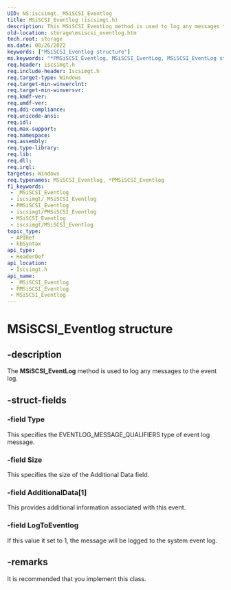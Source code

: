 ```yaml
---
UID: NS:iscsimgt._MSiSCSI_Eventlog
title: MSiSCSI_Eventlog (iscsimgt.h)
description: This MSiSCSI_EventLog method is used to log any messages to the event log.
old-location: storage\msiscsi_eventlog.htm
tech.root: storage
ms.date: 08/26/2022
keywords: ["MSiSCSI_Eventlog structure"]
ms.keywords: "*PMSiSCSI_Eventlog, MSiSCSI_EventLog, MSiSCSI_EventLog structure [Storage Devices], MSiSCSI_Eventlog, PMSiSCSI_EventLog, PMSiSCSI_EventLog structure pointer [Storage Devices], _MSiSCSI_Eventlog, iscsimgt/MSiSCSI_EventLog, iscsimgt/PMSiSCSI_EventLog, storage.msiscsi_eventlog, structs-iSCSI_d2419ba1-4f36-42c6-8a21-164dadb50263.xml"
req.header: iscsimgt.h
req.include-header: Iscsimgt.h
req.target-type: Windows
req.target-min-winverclnt: 
req.target-min-winversvr: 
req.kmdf-ver: 
req.umdf-ver: 
req.ddi-compliance: 
req.unicode-ansi: 
req.idl: 
req.max-support: 
req.namespace: 
req.assembly: 
req.type-library: 
req.lib: 
req.dll: 
req.irql: 
targetos: Windows
req.typenames: MSiSCSI_Eventlog, *PMSiSCSI_Eventlog
f1_keywords:
 - _MSiSCSI_Eventlog
 - iscsimgt/_MSiSCSI_Eventlog
 - PMSiSCSI_Eventlog
 - iscsimgt/PMSiSCSI_Eventlog
 - MSiSCSI_Eventlog
 - iscsimgt/MSiSCSI_Eventlog
topic_type:
 - APIRef
 - kbSyntax
api_type:
 - HeaderDef
api_location:
 - Iscsimgt.h
api_name:
 - _MSiSCSI_Eventlog
 - PMSiSCSI_Eventlog
 - MSiSCSI_Eventlog
---
```


# MSiSCSI_Eventlog structure

## -description

The **MSiSCSI_EventLog** method is used to log any messages to the event log.

## -struct-fields

### -field Type

This specifies the EVENTLOG_MESSAGE_QUALIFIERS type of event log message.

### -field Size

This specifies the size of the Additional Data field.

### -field AdditionalData[1]

This provides additional information associated with this event.

### -field LogToEventlog

If this value it set to 1, the message will be logged to the system event log.

## -remarks

It is recommended that you implement this class.
